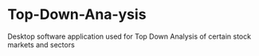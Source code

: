 # Top-Down-Ana-ysis
Desktop software application used for Top Down Analysis of certain stock markets and sectors
